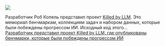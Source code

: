 <!--2025-01-06 07:06:25-->
<div class="yb">
  <div class="rss smaller1 habr"><img src="https://habrastorage.org/getpro/habr/upload_files/8aa/a53/67e/8aaa5367e3348fa9995e1e6a14d1882b.png" /><p>Разработчик Роб Копель представил проект <a href="https://r0bk.github.io/killedbyllm/" rel="noopener noreferrer nofollow">Killed by LLM</a>. Это мемориал бенчмаркам, коллекциям задач и набором данных, которые были побеждены прогрессом ИИ. Исходный код этого... <br><a class="light" href="https://habr.com/ru/news/871838/?utm_source=habrahabr&utm_medium=rss&utm_campaign=871838">Разработчик представил проект Killed by LLM, где опубликованы бенчмарки, которые были побеждены прогрессом ИИ</a></div>
</div>
